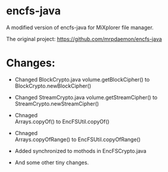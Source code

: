 # encfs-java

A modified version of encfs-java for MiXplorer file manager.

The original project:
https://github.com/mrpdaemon/encfs-java

# Changes:
- Changed BlockCrypto.java
  volume.getBlockCipher() 
    to 
  BlockCrypto.newBlockCipher()

- Changed StreamCrypto.java
  volume.getStreamCipher()
    to 
  StreamCrypto.newStreamCipher()
  
- Chnaged  
  Arrays.copyOf()
    to
  EncFSUtil.copyOf()
  
- Chnaged  
  Arrays.copyOfRange()
    to
  EncFSUtil.copyOfRange()

- Added synchronized to mothods in EncFSCrypto.java

- And some other tiny changes.
